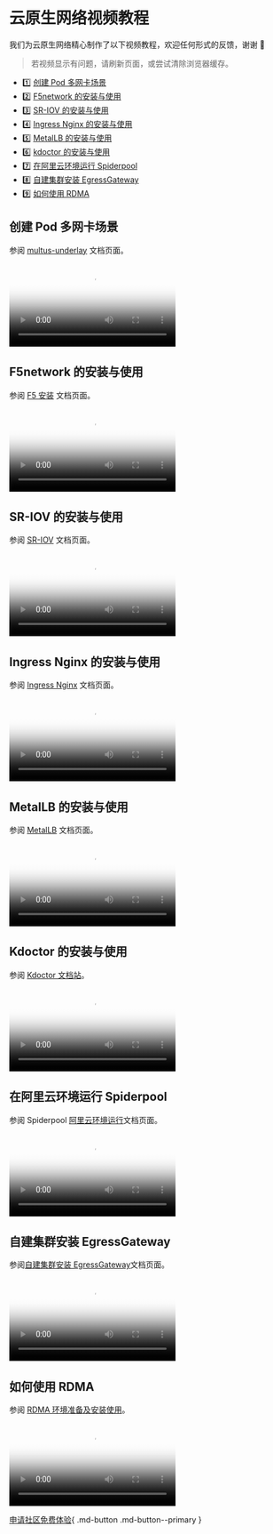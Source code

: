 # 云原生网络视频教程

我们为云原生网络精心制作了以下视频教程，欢迎任何形式的反馈，谢谢 🙏

> 若视频显示有问题，请刷新页面，或尝试清除浏览器缓存。

<div class="grid cards" markdown>

- :one: [创建 Pod 多网卡场景](#pod)
- :two: [F5network 的安装与使用](#f5network)
- :three: [SR-IOV 的安装与使用](#sr-iov)
- :four: [Ingress Nginx 的安装与使用](#ingress-nginx)
- :five: [MetalLB 的安装与使用](#metallb)
- :six: [kdoctor 的安装与使用](#kdoctor)
- :seven: [在阿里云环境运行 Spiderpool](#spiderpool)
- :eight: [自建集群安装 EgressGateway](#_EgressGateway)
- :nine: [如何使用 RDMA](#_RDMA)

</div>

## 创建 Pod 多网卡场景

参阅 [multus-underlay](../network/modules/multus-underlay/index.md) 文档页面。

<div class="responsive-video-container">
<video controls src="https://harbor-test2.cn-sh2.ufileos.com/docs/videos/pod-cnis.mp4" preload="metadata" poster="images/net-cnis.png"></video>
</div>

## F5network 的安装与使用

参阅 [F5 安装](../network/modules/f5networks/install.md) 文档页面。

<div class="responsive-video-container">
<video controls src="https://harbor-test2.cn-sh2.ufileos.com/docs/videos/f5network.mp4" preload="metadata" poster="images/net-f5.png"></video>
</div>

## SR-IOV 的安装与使用

参阅 [SR-IOV](../network/modules/multus-underlay/sriov.md) 文档页面。

<div class="responsive-video-container">
<video controls src="https://harbor-test2.cn-sh2.ufileos.com/docs/videos/SR-IOV.mp4" preload="metadata" poster="images/net-sriov.png"></video>
</div>

## Ingress Nginx 的安装与使用

参阅 [Ingress Nginx](../network/modules/ingress-nginx/index.md) 文档页面。

<div class="responsive-video-container">
<video controls src="https://harbor-test2.cn-sh2.ufileos.com/docs/videos/ingress-nginx.mp4" preload="metadata" poster="images/net-nginx.png"></video>
</div>

## MetalLB 的安装与使用

参阅 [MetalLB](../network/modules/metallb/index.md) 文档页面。

<div class="responsive-video-container">
<video controls src="https://harbor-test2.cn-sh2.ufileos.com/docs/videos/MetalLB.mp4" preload="metadata" poster="images/net-metallb.png"></video>
</div>

## Kdoctor 的安装与使用

参阅 [Kdoctor 文档站](https://kdoctor-io.github.io/kdoctor/v0.1/)。

<div class="responsive-video-container">
<video controls src="https://harbor-test2.cn-sh2.ufileos.com/docs/videos/kdoctor.mp4" preload="metadata" poster="images/net-kdoctor.jpg"></video>
</div>

## 在阿里云环境运行 Spiderpool

参阅 Spiderpool [阿里云环境运行](https://docs.daocloud.io/network/modules/spiderpool/alibabacloud.html)文档页面。

<div class="responsive-video-container">
<video controls src="https://harbor-test2.cn-sh2.ufileos.com/docs/videos/alicloud.mp4" preload="metadata" poster="images/net-spiderpool.jpeg"></video>
</div>

## 自建集群安装 EgressGateway

参阅[自建集群安装 EgressGateway](https://spidernet-io.github.io/egressgateway/dev/zh/usage/Install/#egressgateway_1)文档页面。

<div class="responsive-video-container">
<video controls src="https://harbor-test2.cn-sh2.ufileos.com/docs/videos/egress-gw.mp4" preload="metadata" poster="images/egress.jpg"></video>
</div>

## 如何使用 RDMA

参阅 [RDMA 环境准备及安装使用](rdmapara.md)。

<div class="responsive-video-container">
<video controls src="https://harbor-test2.cn-sh2.ufileos.com/docs/videos/rdma.mp4" preload="metadata" poster="images/rdma.jpg"></video>
</div>

[申请社区免费体验](../dce/license0.md){ .md-button .md-button--primary }
